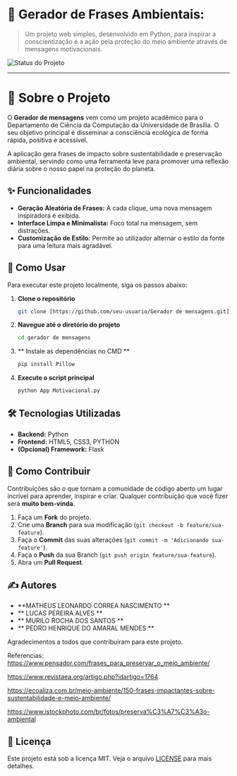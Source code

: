 # 🌿 Gerador de Frases Ambientais:

> Um projeto web simples, desenvolvido em Python, para inspirar a conscientização e a ação pela proteção do meio ambiente através de mensagens motivacionais.

![Status do Projeto](https://img.shields.io/badge/status-concluído-brightgreen)


---

# 🎯 Sobre o Projeto

O **Gerador de mensagens** vem como um projeto acadêmico para o Departamento de Ciência da Computação da Universidade de Brasília. O seu objetivo principal é disseminar a consciência ecológica de forma rápida, positiva e acessível.

A aplicação gera frases de impacto sobre sustentabilidade e preservação ambiental, servindo como uma ferramenta leve para promover uma reflexão diária sobre o nosso papel na proteção do planeta.

## ✨ Funcionalidades

* **Geração Aleatória de Frases:** A cada clique, uma nova mensagem inspiradora é exibida.
* **Interface Limpa e Minimalista:** Foco total na mensagem, sem distrações.
* **Customização de Estilo:** Permite ao utilizador alternar o estilo da fonte para uma leitura mais agradável.

## 🚀 Como Usar

Para executar este projeto localmente, siga os passos abaixo:

1.  **Clone o repositório**
    ```bash
    git clone [https://github.com/seu-usuario/Gerador de mensagens.git](https://github.com/seu-usuario/Gerador de mensagens.git)
    ```
2.  **Navegue até o diretório do projeto**
    ```bash
    cd gerador de mensagens
    ```
3.  ** Instale as dependências no CMD **
    
    ```bash
    pip install Pillow
    ```
4.  **Execute o script principal**
    ```bash
    python App Motivacional.py


## 🛠️ Tecnologias Utilizadas

* **Backend:** Python
* **Frontend:** HTML5, CSS3, PYTHON
* **(Opcional) Framework:** Flask

## 🤝 Como Contribuir

Contribuições são o que tornam a comunidade de código aberto um lugar incrível para aprender, inspirar e criar. Qualquer contribuição que você fizer será **muito bem-vinda**.

1.  Faça um **Fork** do projeto.
2.  Crie uma **Branch** para sua modificação (`git checkout -b feature/sua-feature`).
3.  Faça o **Commit** das suas alterações (`git commit -m 'Adicionando sua-feature'`).
4.  Faça o **Push** da sua Branch (`git push origin feature/sua-feature`).
5.  Abra um **Pull Request**.

## ✍️ Autores

* **MATHEUS LEONARDO CORREA NASCIMENTO **
* ** LUCAS PEREIRA ALVES **
* **  MURILO ROCHA DOS SANTOS  **
* ** PEDRO HENRIQUE DO AMARAL MENDES **

  
Agradecimentos a todos que contribuíram para este projeto.

Referencias:
https://www.pensador.com/frases_para_preservar_o_meio_ambiente/

https://www.revistaea.org/artigo.php?idartigo=1764

https://ecoaliza.com.br/meio-ambiente/150-frases-impactantes-sobre-sustentabilidade-e-meio-ambiente/

https://www.istockphoto.com/br/fotos/preserva%C3%A7%C3%A3o-ambiental


## 📝 Licença
Este projeto está sob a licença MIT. Veja o arquivo [LICENSE](LICENSE.md) para mais detalhes.


